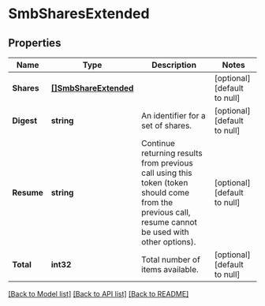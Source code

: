 # SmbSharesExtended

## Properties
Name | Type | Description | Notes
------------ | ------------- | ------------- | -------------
**Shares** | [**[]SmbShareExtended**](SmbShareExtended.md) |  | [optional] [default to null]
**Digest** | **string** | An identifier for a set of shares. | [optional] [default to null]
**Resume** | **string** | Continue returning results from previous call using this token (token should come from the previous call, resume cannot be used with other options). | [optional] [default to null]
**Total** | **int32** | Total number of items available. | [optional] [default to null]

[[Back to Model list]](../README.md#documentation-for-models) [[Back to API list]](../README.md#documentation-for-api-endpoints) [[Back to README]](../README.md)


